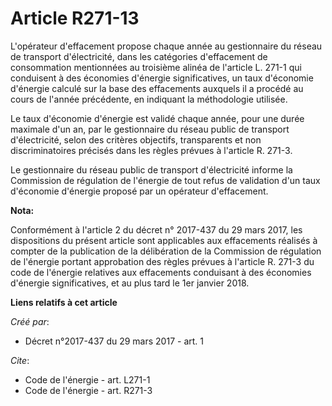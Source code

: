 # Article R271-13

L'opérateur d'effacement propose chaque année au gestionnaire du réseau de transport d'électricité, dans les catégories
d'effacement de consommation mentionnées au troisième alinéa de l'article L. 271-1 qui conduisent à des économies d'énergie
significatives, un taux d'économie d'énergie calculé sur la base des effacements auxquels il a procédé au cours de l'année
précédente, en indiquant la méthodologie utilisée. 

Le taux d'économie d'énergie est validé chaque année, pour une durée maximale d'un an, par le gestionnaire du réseau public
de transport d'électricité, selon des critères objectifs, transparents et non discriminatoires précisés dans les règles
prévues à l'article R. 271-3. 

Le gestionnaire du réseau public de transport d'électricité informe la Commission de régulation de l'énergie de tout refus de
validation d'un taux d'économie d'énergie proposé par un opérateur d'effacement.

**Nota:**

Conformément à l'article 2 du décret n° 2017-437 du 29 mars 2017, les dispositions du présent article sont applicables aux
effacements réalisés à compter de la publication de la délibération de la Commission de régulation de l'énergie portant
approbation des règles prévues à l'article R. 271-3 du code de l'énergie relatives aux effacements conduisant à des économies
d'énergie significatives, et au plus tard le 1er janvier 2018.

**Liens relatifs à cet article**

_Créé par_:

  - Décret n°2017-437 du 29 mars 2017 - art. 1

_Cite_:

  - Code de l'énergie - art. L271-1
  - Code de l'énergie - art. R271-3
